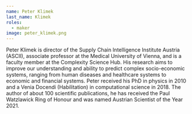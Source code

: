 ```yaml
---
name: Peter Klimek
last_name: Klimek
roles:
  - maker
image: peter_klimek.png
---
```

Peter Klimek is director of the Supply Chain Intelligence Institute Austria (ASCII), associate professor at the Medical University of Vienna, and is a faculty member at the Complexity Science Hub. His research aims to improve our understanding and ability to predict complex socio-economic systems, ranging from human diseases and healthcare systems to economic and financial systems. Peter received his PhD in physics in 2010 and a Venia Docendi (Habilitation) in computational science in 2018. The author of about 100 scientific publications, he has received the Paul Watzlawick Ring of Honour and was named Austrian Scientist of the Year 2021.
